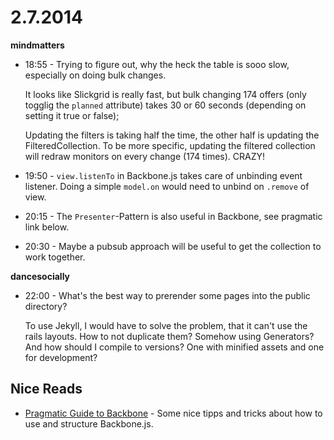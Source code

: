 # 2.7.2014

**mindmatters**

- 18:55 - Trying to figure out, why the heck the table is sooo slow, especially on doing bulk changes.

    It looks like Slickgrid is really fast, but bulk changing 174 offers (only togglig the `planned` attribute) takes 30 or 60 seconds (depending on setting it true or false);

    Updating the filters is taking half the time, the other half is updating the FilteredCollection. To be more specific, updating the filtered collection will redraw monitors on every change (174 times). CRAZY!

- 19:50 - `view.listenTo` in Backbone.js takes care of unbinding event listener. Doing a simple `model.on` would need to unbind on `.remove` of view.

- 20:15 - The `Presenter`-Pattern is also useful in Backbone, see pragmatic link below.

- 20:30 - Maybe a pubsub approach will be useful to get the collection to work together.


**dancesocially**

- 22:00 - What's the best way to prerender some pages into the public directory?

    To use Jekyll, I would have to solve the problem, that it can't use the rails layouts. How to not duplicate them? Somehow using Generators? And how should I compile to versions? One with minified assets and one for development?



## Nice Reads

- [Pragmatic Guide to Backbone](http://pragmatic-backbone.com/) - Some nice tipps and tricks about how to use and structure Backbone.js.
